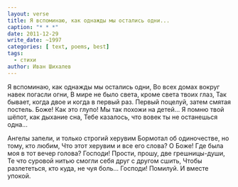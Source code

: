 ```yaml
---
layout: verse
title: Я вспоминаю, как однажды мы остались одни...
caption: "* * *"
date: 2011-12-29
write_date: ~1997
categories: [ text, poems, best]
tags:
  - стихи
author: Иван Шихалев
---
```

Я вспоминаю, как однажды мы остались одни,
Во всех домах вокруг навек погасли огни,
В мире не было света, кроме света твоих глаз,
Так бывает, когда двое и когда в первый раз.
Первый поцелуй, затем смятая постель.
Боже! Как это глупо! Мы так похожи на детей...
Я помню твой шёпот, как дыхание сна,
Тебе казалось, что вовек ты не останешься одна...

Ангелы запели, и только строгий херувим
Бормотал об одиночестве, но тому, кто любим,
Что этот херувим и все его слова?
О Боже! Где была моя в тот вечер голова?
Господи! Прости, прошу, две грешницы-души,
Те что суровой нитью смогли себя друг с другом сшить,
Чтобы разлететься, кто куда, не чуя боль...
Господи! Помилуй. И вместе упокой.
